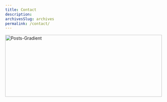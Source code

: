 ```yaml
---
title: Contact
description: 
archivesSlug: archives
permalink: /contact/
---
```


<img src="/site/images/contact.jpg.webp" alt="Posts-Gradient" style="max-width: 100%; height: 200px; width: 100%;">


